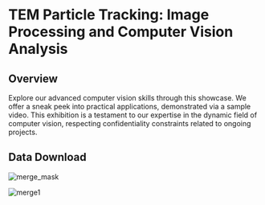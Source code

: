 # TEM Particle Tracking: Image Processing and Computer Vision Analysis

## Overview

Explore our advanced computer vision skills through this showcase. We offer a sneak peek into practical applications, demonstrated via a sample video. This exhibition is a testament to our expertise in the dynamic field of computer vision, respecting confidentiality constraints related to ongoing projects.

## Data Download


![merge_mask](https://github.com/AsherTeo/TEM-Visionary---Processing-and-Analysis-Tools-for-Electron-Microscopy/assets/78581569/6493b8ff-1a73-447f-ac83-9ef98252b83d)

![merge1](https://github.com/AsherTeo/TEM-Visionary---Processing-and-Analysis-Tools-for-Electron-Microscopy/assets/78581569/6a86bdf8-7c36-4e63-ba6e-006f218e6096)
